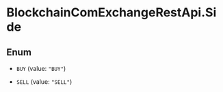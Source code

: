 # BlockchainComExchangeRestApi.Side

## Enum


* `BUY` (value: `"BUY"`)

* `SELL` (value: `"SELL"`)


